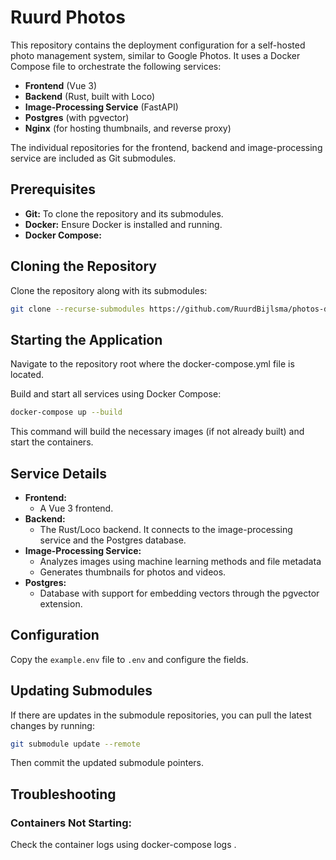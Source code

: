 # Ruurd Photos

This repository contains the deployment configuration for a self-hosted photo management system, similar to Google
Photos. It uses a Docker Compose file to orchestrate the following services:

- **Frontend** (Vue 3)
- **Backend** (Rust, built with Loco)
- **Image-Processing Service** (FastAPI)
- **Postgres** (with pgvector)
- **Nginx** (for hosting thumbnails, and reverse proxy)

The individual repositories for the frontend, backend and image-processing service are included as Git submodules.

## Prerequisites

- **Git:** To clone the repository and its submodules.
- **Docker:** Ensure Docker is installed and running.
- **Docker Compose:**

## Cloning the Repository

Clone the repository along with its submodules:

```bash
git clone --recurse-submodules https://github.com/RuurdBijlsma/photos-deployment
```

## Starting the Application

Navigate to the repository root where the docker-compose.yml file is located.

Build and start all services using Docker Compose:

```bash
docker-compose up --build
```

This command will build the necessary images (if not already built) and start the containers.

## Service Details

* **Frontend:**
    * A Vue 3 frontend.
* **Backend:**
    * The Rust/Loco backend. It connects to the image-processing service and the Postgres database.
* **Image-Processing Service:**
    * Analyzes images using machine learning methods and file metadata
    * Generates thumbnails for photos and videos.
* **Postgres:**
    * Database with support for embedding vectors through the pgvector extension.

## Configuration

Copy the `example.env` file to `.env` and configure the fields.

## Updating Submodules

If there are updates in the submodule repositories, you can pull the latest changes by running:

```bash
git submodule update --remote
```

Then commit the updated submodule pointers.

## Troubleshooting

### Containers Not Starting:

Check the container logs using docker-compose logs <service-name>.